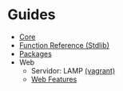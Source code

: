 # Guides

- [Core](core/)
- [Function Reference (Stdlib)](stdlib/)
- [Packages](packages/)
- Web
  - Servidor: LAMP [(vagrant)](lamp/)
  - [Web Features](web/)
